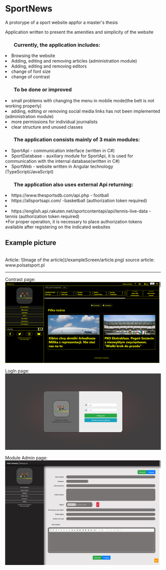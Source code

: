 # SportNews
A protorype of a sport website appfor a master's thesis

Application written to present the amenities and simplicity of the website

### <ul>Currently, the application includes:
<li>Browsing the website</li>
<li>Adding, editing and removing articles (administration module)</li>
<li>Adding, editing and removing editors</li>
<li>change of font size</li>
<li>change of contrast</li>
</ul>

### <ul>To be done or improved
<li>small problems with changing the menu in mobile mode(the belt is not working properly)</li>
<li>adding, editing or removing social media links has not been implemented (administration module)</li>
<li>more permissions for individual journalists</li>
<li>clear structure and unused classes</li>
</ul>

### <ul>The application consists mainly of 3 main modules:
<li>SportApi - communication interface (written in C#) </li>
<li>SportDatabase - auxiliary module for SportApi, it is used for communication with the internal database(written in C#) </li>
<li>SportWeb - website written in Angular technology (TypeScript/JavaScript)
</ul>

### <ul>The application also uses external Api returning:
<li>https://www.thesportsdb.com/api.php - football</li>
<li>https://allsportsapi.com/ -basketball (authorization token required)<li>
<li>https://english.api.rakuten.net/sportcontentapi/api/tennis-live-data -tennis (authorization token required)</li>
</ul>
*For proper operation, it is necessary to place authorization tokens available after registering on the indicated websites

## Example picture
<br>
Article:
![Image of the article](/exampleScreen/article.png)
source article: www.polsatsport.pl
<hr/>

Contrast page:
![Image with contrast page](/exampleScreen/contrast.png)

LogIn page:
![Image with log in page](/exampleScreen/logIn.png)

Module Admin page:
![Image with admin module page](/exampleScreen/moduleAdmin.png)
